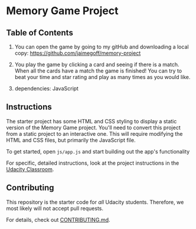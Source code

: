 # Memory Game Project

## Table of Contents
1) You can open the game by going to my gitHub and downloading a local copy:
https://github.com/jaimegoff/memory-project
2) You play the game by clicking a card and seeing if there is a match. When all the cards have a match the game is finished!
You can try to beat your time and star rating and play as many times as you would like.

3) dependencies: JavaScript



## Instructions

The starter project has some HTML and CSS styling to display a static version of the Memory Game project. You'll need to convert this project from a static project to an interactive one. This will require modifying the HTML and CSS files, but primarily the JavaScript file.

To get started, open `js/app.js` and start building out the app's functionality

For specific, detailed instructions, look at the project instructions in the [Udacity Classroom](https://classroom.udacity.com/me).

## Contributing

This repository is the starter code for _all_ Udacity students. Therefore, we most likely will not accept pull requests.

For details, check out [CONTRIBUTING.md](CONTRIBUTING.md).

